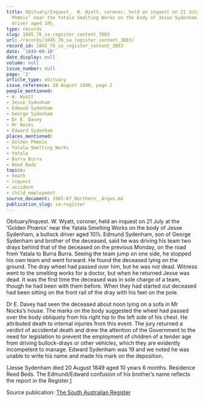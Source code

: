 ```yaml
---
title: Obituary/Inquest.  W. Wyatt, coroner, held an inquest on 21 July at the ‘Golden
  Phœnix’ near the Yatala Smelting Works on the body of Jesse Sydenham, a bullock
  driver aged 10½.
type: records
slug: 1845_76_sa_register_content_3803
url: /records/1845_76_sa_register_content_3803/
record_id: 1845_76_sa_register_content_3803
date: '1849-08-18'
date_display: null
volume: null
issue_number: null
page: '2'
article_type: obituary
issue_reference: 18 August 1849, page 2
people_mentioned:
- W. Wyatt
- Jesse Sydenham
- Edmund Sydenham
- George Sydenham
- Dr E. Davey
- Mr Nocks
- Edward Sydenham
places_mentioned:
- Golden Phœnix
- Yatala Smelting Works
- Yatala
- Burra Burra
- Reed Beds
topics:
- death
- inquest
- accident
- child_employment
source_document: 1985-87_Northern__Argus.md
publication_slug: sa-register
---
```


Obituary/Inquest.  W. Wyatt, coroner, held an inquest on 21 July at the ‘Golden Phœnix’ near the Yatala Smelting Works on the body of Jesse Sydenham, a bullock driver aged 10½.  Edmund Sydenham, son of George Sydenham and brother of the deceased, said he was driving his team two drays behind that of the deceased on the previous Monday, on the road from Yatala to Burra Burra.  Seeing the team jump on one side, he stopped his own team and went forward.  He found the deceased lying on the ground.  The dray wheel had passed over him, but he was not dead.  Witness went to the smelting works for a doctor, but when he returned Jesse was dead.  It was the first time the deceased was in sole charge of a team, though he had been with them before.  When they had started out deceased had been sitting on the front rail of the dray with his feet on the pole.

Dr E. Davey had seen the deceased about noon lying on a sofa in Mr Nocks’s house.  The marks on the body suggested the wheel had passed over the body obliquely from his right hip to the left side of his chest.  He attributed death to internal injuries from this event.  The jury returned a verdict of accidental death and drew the attention of the Government to the need for legislation to prevent the employment of children of a tender age from driving bullock-drays or other vehicles, which they are evidently incompetent to manage. Edward Sydenham was 19 and we noted he was unable to write his name and made his mark on the deposition.

[Jesse Sydenham died 20 August 1849 aged 10 years 6 months.  Residence Reed Beds.  The Edmund/Edward confusion of his brother’s name reflects the report in the Register.]

Source publication: [The South Australian Register](/publications/sa-register/)
